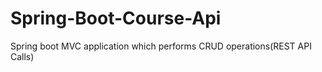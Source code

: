 # Spring-Boot-Course-Api
Spring boot MVC application which performs CRUD operations(REST API Calls)

